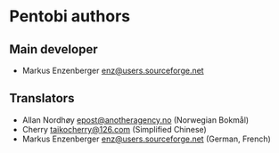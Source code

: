 Pentobi authors
===============

Main developer
--------------

* Markus Enzenberger <enz@users.sourceforge.net>

Translators
-----------

* Allan Nordhøy <epost@anotheragency.no> (Norwegian Bokmål)
* Cherry <taikocherry@126.com> (Simplified Chinese)
* Markus Enzenberger <enz@users.sourceforge.net> (German, French)
